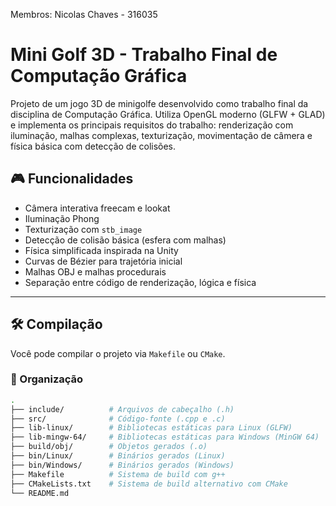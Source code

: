Membros: Nicolas Chaves - 316035


# Mini Golf 3D - Trabalho Final de Computação Gráfica

Projeto de um jogo 3D de minigolfe desenvolvido como trabalho final da disciplina de Computação Gráfica. Utiliza OpenGL moderno (GLFW + GLAD) e implementa os principais requisitos do trabalho: renderização com iluminação, malhas complexas, texturização, movimentação de câmera e física básica com detecção de colisões.

## 🎮 Funcionalidades

- Câmera interativa freecam e lookat
- Iluminação Phong
- Texturização com `stb_image`
- Detecção de colisão básica (esfera com malhas)
- Física simplificada inspirada na Unity
- Curvas de Bézier para trajetória inicial
- Malhas OBJ e malhas procedurais
- Separação entre código de renderização, lógica e física

---

## 🛠️ Compilação

Você pode compilar o projeto via `Makefile` ou `CMake`.

### 📁 Organização

```bash
.
├── include/          # Arquivos de cabeçalho (.h)
├── src/              # Código-fonte (.cpp e .c)
├── lib-linux/        # Bibliotecas estáticas para Linux (GLFW)
├── lib-mingw-64/     # Bibliotecas estáticas para Windows (MinGW 64)
├── build/obj/        # Objetos gerados (.o)
├── bin/Linux/        # Binários gerados (Linux)
├── bin/Windows/      # Binários gerados (Windows)
├── Makefile          # Sistema de build com g++
├── CMakeLists.txt    # Sistema de build alternativo com CMake
└── README.md
